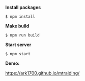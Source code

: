 **Install packages**

`````
$ npm install
`````

**Make build**

`````
$ npm run build
`````

**Start server**

`````
$ npm start
`````

**Demo:**

https://ark1700.github.io/mtraiding/
